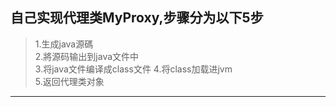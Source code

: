 ## 自己实现代理类MyProxy,步骤分为以下5步

> 1.生成java源碼  
2.將源码输出到java文件中   
3.将java文件编译成class文件
4.将class加载进jvm  
5.返回代理类对象  

---